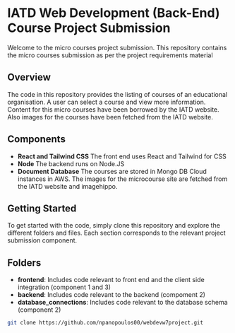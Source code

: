 # IATD Web Development (Back-End) Course Project Submission

Welcome to the micro courses project submission. This repository contains the micro courses submission as per the project requirements material

## Overview

The code in this repository provides the listing of courses of an educational organisation. A user can select a course and view more information. Content for this micro courses have been borrowed by the IATD website. Also images for the courses have been fetched from the IATD website.

## Components

- **React and Tailwind CSS** The front end uses React and Tailwind for CSS
- **Node** The backend runs on Node.JS
- **Document Database** The courses are stored in Mongo DB Cloud instances in AWS. The images for the microcourse site are fetched from the IATD website and imagehippo.

## Getting Started

To get started with the code, simply clone this repository and explore the different folders and files. Each section corresponds to the relevant project submission component.

## Folders

- **frontend**: Includes code relevant to front end and the client side integration (component 1 and 3)
- **backend**: Includes code relevant to the backend (compoment 2)
- **database_connections**: Includes code relevant to the database schema (component 2)

```sh
git clone https://github.com/npanopoulos00/webdevw7project.git

